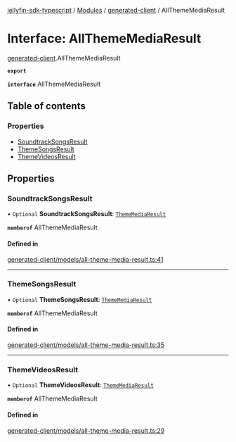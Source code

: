 [jellyfin-sdk-typescript](../README.md) / [Modules](../modules.md) / [generated-client](../modules/generated_client.md) / AllThemeMediaResult

# Interface: AllThemeMediaResult

[generated-client](../modules/generated_client.md).AllThemeMediaResult

**`export`**

**`interface`** AllThemeMediaResult

## Table of contents

### Properties

- [SoundtrackSongsResult](generated_client.AllThemeMediaResult.md#soundtracksongsresult)
- [ThemeSongsResult](generated_client.AllThemeMediaResult.md#themesongsresult)
- [ThemeVideosResult](generated_client.AllThemeMediaResult.md#themevideosresult)

## Properties

### SoundtrackSongsResult

• `Optional` **SoundtrackSongsResult**: [`ThemeMediaResult`](generated_client.ThemeMediaResult.md)

**`memberof`** AllThemeMediaResult

#### Defined in

[generated-client/models/all-theme-media-result.ts:41](https://github.com/thornbill/jellyfin-sdk-typescript/blob/c0c5b18/src/generated-client/models/all-theme-media-result.ts#L41)

___

### ThemeSongsResult

• `Optional` **ThemeSongsResult**: [`ThemeMediaResult`](generated_client.ThemeMediaResult.md)

**`memberof`** AllThemeMediaResult

#### Defined in

[generated-client/models/all-theme-media-result.ts:35](https://github.com/thornbill/jellyfin-sdk-typescript/blob/c0c5b18/src/generated-client/models/all-theme-media-result.ts#L35)

___

### ThemeVideosResult

• `Optional` **ThemeVideosResult**: [`ThemeMediaResult`](generated_client.ThemeMediaResult.md)

**`memberof`** AllThemeMediaResult

#### Defined in

[generated-client/models/all-theme-media-result.ts:29](https://github.com/thornbill/jellyfin-sdk-typescript/blob/c0c5b18/src/generated-client/models/all-theme-media-result.ts#L29)
